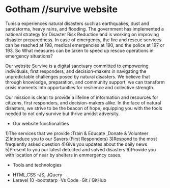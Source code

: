 # Gotham  //survive website

Tunisia experiences natural disasters such as earthquakes, dust and sandstorms, heavy rains, and flooding. The government has implemented a national strategy for Disaster Risk Reduction and is working on improving disaster preparedness. In case of emergency, the fire and rescue services can be reached at 198, medical emergencies at 190, and the police at 197 or 193.
So What measures can be taken to speed up rescue operations in emergency situations?

Our website Survive is a digital sanctuary committed to empowering individuals, first responders, and decision-makers in navigating the unpredictable challenges posed by natural disasters. We believe that through knowledge, preparation, and community support, we can transform crisis moments into opportunities for resilience and collective strength.

Our mission is clear: to provide a lifeline of information and resources for citizens, first responders, and decision-makers alike. In the face of natural disasters, we strive to be the beacon of hope, equipping you with the tools needed to not only survive but thrive amidst adversity.

* Our website functionalities

1)The services that we provide :Train & Educate ,Donate &  Volunteer
2)Introduce you to our Savers (First Responders)
3)Respond to the most frequently asked question
4)Give you updates about the daily news
5)Present to you our  latest detected and solved disasters
6)Provide you with location of near by shelters in emmergency cases.

* Tools and technologies 
- HTML,CSS
-JS, JQuery
- Laravel 10
-bootstarp
-Vs Code
-Git / GitHub
